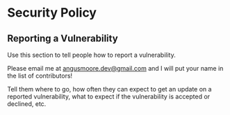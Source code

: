 # Security Policy

## Reporting a Vulnerability

Use this section to tell people how to report a vulnerability.

Please email me at angusmoore.dev@gmail.com and I will put your name in the list of contributors!

Tell them where to go, how often they can expect to get an update on a
reported vulnerability, what to expect if the vulnerability is accepted or
declined, etc.

